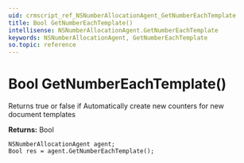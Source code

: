 ```yaml
---
uid: crmscript_ref_NSNumberAllocationAgent_GetNumberEachTemplate
title: Bool GetNumberEachTemplate()
intellisense: NSNumberAllocationAgent.GetNumberEachTemplate
keywords: NSNumberAllocationAgent, GetNumberEachTemplate
so.topic: reference
---
```


# Bool GetNumberEachTemplate()

Returns true or false if Automatically create new counters for new document templates

**Returns:** Bool

```crmscript
NSNumberAllocationAgent agent;
Bool res = agent.GetNumberEachTemplate();
```

